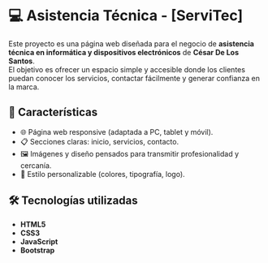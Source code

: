 # 💻 Asistencia Técnica - [ServiTec]

Este proyecto es una página web diseñada para el negocio de **asistencia técnica en informática y dispositivos electrónicos** de **César De Los Santos**.  
El objetivo es ofrecer un espacio simple y accesible donde los clientes puedan conocer los servicios, contactar fácilmente y generar confianza en la marca.

## 🚀 Características

- 🌐 Página web responsive (adaptada a PC, tablet y móvil).  
- 📋 Secciones claras: inicio, servicios, contacto.  
- 🖼️ Imágenes y diseño pensados para transmitir profesionalidad y cercanía.  
- 🎨 Estilo personalizable (colores, tipografía, logo).  

## 🛠️ Tecnologías utilizadas

- **HTML5**  
- **CSS3**  
- **JavaScript**  
- **Bootstrap**
